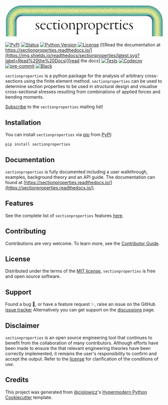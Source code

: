 <picture>
  <source media="(prefers-color-scheme: dark)" srcset="docs/_static/logo-dark-mode.png">
  <source media="(prefers-color-scheme: light)" srcset="docs/_static/logo-light-mode.png">
  <img alt="sectionproperties logo" src="docs/_static/logo-light-mode.png">
</picture>

[![PyPI](https://img.shields.io/pypi/v/sectionproperties.svg)][pypi_]
[![Status](https://img.shields.io/pypi/status/sectionproperties.svg)][status]
[![Python Version](https://img.shields.io/pypi/pyversions/sectionproperties)][python version]
[![License](https://img.shields.io/pypi/l/sectionproperties)][license]
[![Read the documentation at https://sectionproperties.readthedocs.io/](https://img.shields.io/readthedocs/sectionproperties/latest.svg?label=Read%20the%20Docs)][read the docs]
[![Tests](https://github.com/robbievanleeuwen/section-properties/workflows/Tests/badge.svg)][tests]
[![Codecov](https://codecov.io/gh/robbievanleeuwen/section-properties/branch/master/graph/badge.svg)][codecov]
[![pre-commit](https://img.shields.io/badge/pre--commit-enabled-brightgreen?logo=pre-commit&logoColor=white)][pre-commit]
[![Black](https://img.shields.io/badge/code%20style-black-000000.svg)][black]

[pypi_]: https://pypi.org/project/sectionproperties/
[status]: https://pypi.org/project/sectionproperties/
[python version]: https://pypi.org/project/sectionproperties
[read the docs]: https://sectionproperties.readthedocs.io/
[tests]: https://github.com/robbievanleeuwen/section-properties/actions?workflow=Tests
[codecov]: https://app.codecov.io/gh/robbievanleeuwen/section-properties
[pre-commit]: https://github.com/pre-commit/pre-commit
[black]: https://github.com/psf/black

`sectionproperties` is a python package for the analysis of arbitrary cross-sections
using the finite element method. `sectionproperties` can be used to determine
section properties to be used in structural design and visualise cross-sectional
stresses resulting from combinations of applied forces and bending moments.

[Subscribe](http://eepurl.com/dMMUeg) to the `sectionproperties` mailing list!

## Installation

You can install `sectionproperties` via [pip] from [PyPI]:

```shell
pip install sectionproperties
```

## Documentation

`sectionproperties` is fully documented including a user walkthrough, examples,
background theory and an API guide. The documentation can found at
[https://sectionproperties.readthedocs.io/](https://sectionproperties.readthedocs.io/).

## Features

See the complete list of `sectionproperties` features
[here](https://sectionproperties.readthedocs.io/en/latest/user_guide.html).

## Contributing

Contributions are very welcome. To learn more, see the [Contributor Guide].

## License

Distributed under the terms of the [MIT license][license], `sectionproperties` is free
and open source software.

## Support

Found a bug 🐛, or have a feature request ✨, raise an issue on the
GitHub [issue tracker](https://github.com/robbievanleeuwen/section-properties/issues)
Alternatively you can get support on the
[discussions](https://github.com/robbievanleeuwen/section-properties/discussions) page.

## Disclaimer

`sectionproperties` is an open source engineering tool that continues to benefit from
the collaboration of many contributors. Although efforts have been made to ensure the
that relevant engineering theories have been correctly implemented, it remains the
user's responsibility to confirm and accept the output. Refer to the
[license](LICENSE.md) for clarification of the conditions of use.

## Credits

This project was generated from [@cjolowicz]'s [Hypermodern Python Cookiecutter]
template.

[@cjolowicz]: https://github.com/cjolowicz
[pypi]: https://pypi.org/
[hypermodern python cookiecutter]: https://github.com/cjolowicz/cookiecutter-hypermodern-python
[pip]: https://pip.pypa.io/
[license]: https://github.com/robbievanleeuwen/section-properties/blob/master/LICENSE
[contributor guide]: https://github.com/robbievanleeuwen/section-properties/blob/master/CONTRIBUTING.md
